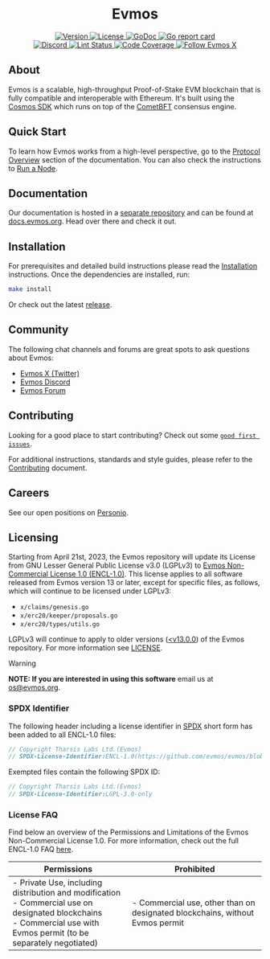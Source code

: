 <!--
parent:
  order: false
-->

<div align="center">
  <h1> Evmos </h1>
</div>

<div align="center">
  <a href="https://github.com/evmos/evmos/releases/latest">
    <img alt="Version" src="https://img.shields.io/github/tag/evmos/evmos.svg" />
  </a>
  <a href="https://github.com/evmos/evmos/blob/main/LICENSE">
    <img alt="License" src="https://img.shields.io/github/license/evmos/evmos.svg" />
  </a>
  <a href="https://pkg.go.dev/github.com/evmos/evmos">
    <img alt="GoDoc" src="https://godoc.org/github.com/evmos/evmos?status.svg" />
  </a>
  <a href="https://goreportcard.com/report/github.com/evmos/evmos">
    <img alt="Go report card" src="https://goreportcard.com/badge/github.com/evmos/evmos"/>
  </a>
</div>
<div align="center">
  <a href="https://discord.gg/evmos">
    <img alt="Discord" src="https://img.shields.io/discord/809048090249134080.svg" />
  </a>
  <a href="https://github.com/evmos/evmos/actions?query=branch%3Amain+workflow%3ALint">
    <img alt="Lint Status" src="https://github.com/evmos/evmos/actions/workflows/lint.yml/badge.svg?branch=main" />
  </a>
  <a href="https://codecov.io/gh/evmos/evmos">
    <img alt="Code Coverage" src="https://codecov.io/gh/evmos/evmos/branch/main/graph/badge.svg" />
  </a>
  <a href="https://x.com/EvmosOrg">
    <img alt="Follow Evmos X" src="https://x.com/intent/follow?screen_name=EvmosOrg"/>
  </a>
</div>

## About

Evmos is a scalable, high-throughput Proof-of-Stake EVM blockchain
that is fully compatible and interoperable with Ethereum.
It's built using the [Cosmos SDK](https://github.com/cosmos/cosmos-sdk/)
which runs on top of the [CometBFT](https://github.com/cometbft/cometbft) consensus engine.

## Quick Start

To learn how Evmos works from a high-level perspective,
go to the [Protocol Overview](https://docs.evmos.org/protocol) section of the documentation.
You can also check the instructions to [Run a Node](https://docs.evmos.org/protocol/evmos-cli#run-an-evmos-node).

## Documentation

Our documentation is hosted in a [separate repository](https://github.com/evmos/docs) and can be found at [docs.evmos.org](https://docs.evmos.org).
Head over there and check it out.

## Installation

For prerequisites and detailed build instructions
please read the [Installation](https://docs.evmos.org/protocol/evmos-cli) instructions.
Once the dependencies are installed, run:

```bash
make install
```

Or check out the latest [release](https://github.com/evmos/evmos/releases).

## Community

The following chat channels and forums are great spots to ask questions about Evmos:

- [Evmos X (Twitter)](https://x.com/EvmosOrg)
- [Evmos Discord](https://discord.gg/evmos)
- [Evmos Forum](https://commonwealth.im/evmos)

## Contributing

Looking for a good place to start contributing?
Check out some
[`good first issues`](https://github.com/evmos/evmos/issues?q=is%3Aopen+is%3Aissue+label%3A%22good+first+issue%22).

For additional instructions, standards and style guides, please refer to the [Contributing](./CONTRIBUTING.md) document.

## Careers

See our open positions on [Personio](https://altiplanic.jobs.personio.de/?language=en).

## Licensing

Starting from April 21st, 2023, the Evmos repository will update its License
from GNU Lesser General Public License v3.0 (LGPLv3) to [Evmos Non-Commercial
License 1.0 (ENCL-1.0)](./LICENSE). This license applies to all software released from Evmos
version 13 or later, except for specific files, as follows, which will continue
to be licensed under LGPLv3:

- `x/claims/genesis.go`
- `x/erc20/keeper/proposals.go`
- `x/erc20/types/utils.go`

LGPLv3 will continue to apply to older versions ([<v13.0.0](https://github.com/evmos/evmos/releases/tag/v12.1.5))
of the Evmos repository. For more information see [LICENSE](./LICENSE).

> [!WARNING]
>
> **NOTE: If you are interested in using this software**
> email us at [os@evmos.org](mailto:os@evmos.org).

### SPDX Identifier

The following header including a license identifier in [SPDX](https://spdx.dev/learn/handling-license-info/)
short form has been added to all ENCL-1.0 files:

```go
// Copyright Tharsis Labs Ltd.(Evmos)
// SPDX-License-Identifier:ENCL-1.0(https://github.com/evmos/evmos/blob/main/LICENSE)
```

Exempted files contain the following SPDX ID:

```go
// Copyright Tharsis Labs Ltd.(Evmos)
// SPDX-License-Identifier:LGPL-3.0-only
```

### License FAQ

Find below an overview of the Permissions and Limitations of the Evmos Non-Commercial License 1.0.
For more information, check out the full ENCL-1.0 FAQ [here](./LICENSE_FAQ.md).

| Permissions                                                                                                                                                                  | Prohibited                                                                 |
| ---------------------------------------------------------------------------------------------------------------------------------------------------------------------------- | -------------------------------------------------------------------------- |
| - Private Use, including distribution and modification<br />- Commercial use on designated blockchains<br />- Commercial use with Evmos permit (to be separately negotiated) | - Commercial use, other than on designated blockchains, without Evmos permit |
